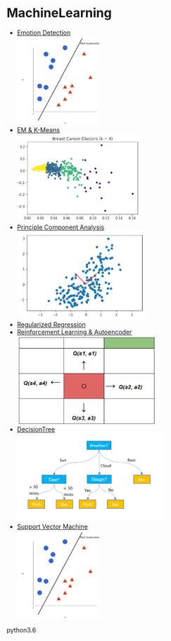 # MachineLearning
- [Emotion Detection](https://github.com/cchun319/MachineLearning/tree/main/Emotion%20Detection)</br>
<img src="SupportVectorMachine/image/svm.png" alt="drawing" height="200"/></br>
- [EM & K-Means](https://github.com/cchun319/MachineLearning/tree/main/EM%20%26%20K-Means)</br>
<img src="EM & K-Means/image/cluster.PNG" alt="drawing" height="200"/></br>
- [Principle Component Analysis](https://github.com/cchun319/MachineLearning/tree/main/Principle%20Component%20Analysis)</br>
<img src="Principle Component Analysis/image/PCA.png" alt="drawing" height="200"/></br>
- [Regularized Regression](https://github.com/cchun319/MachineLearning/tree/main/Regularized%20Regression)</br>
- [Reinforcement Learning & Autoencoder](https://github.com/cchun319/MachineLearning/tree/main/Reinforcement%20Learning%20%26%20Autoencoder)</br>
<img src="Reinforcement Learning & Autoencoder/image/q_learning.png" alt="drawing" height="200"/></br>
- [DecisionTree](https://github.com/cchun319/MachineLearning/tree/main/DecisionTree)</br>
<img src="DecisionTree/image/decision-tree.png" alt="drawing" height="200"/></br>
- [Support Vector Machine](https://github.com/cchun319/MachineLearning/tree/main/SupportVectorMachine)</br>
<img src="SupportVectorMachine/image/svm.png" alt="drawing" height="200"/></br>


python3.6

